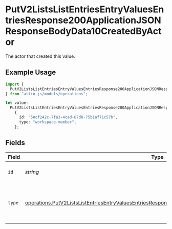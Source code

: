 # PutV2ListsListEntriesEntryValuesEntriesResponse200ApplicationJSONResponseBodyData10CreatedByActor

The actor that created this value.

## Example Usage

```typescript
import {
  PutV2ListsListEntriesEntryValuesEntriesResponse200ApplicationJSONResponseBodyData10CreatedByActor,
} from "attio-js/models/operations";

let value:
  PutV2ListsListEntriesEntryValuesEntriesResponse200ApplicationJSONResponseBodyData10CreatedByActor =
    {
      id: "50cf242c-7fa3-4cad-87d0-75b1af71c57b",
      type: "workspace-member",
    };
```

## Fields

| Field                                                                                                                                                                                                                    | Type                                                                                                                                                                                                                     | Required                                                                                                                                                                                                                 | Description                                                                                                                                                                                                              |
| ------------------------------------------------------------------------------------------------------------------------------------------------------------------------------------------------------------------------ | ------------------------------------------------------------------------------------------------------------------------------------------------------------------------------------------------------------------------ | ------------------------------------------------------------------------------------------------------------------------------------------------------------------------------------------------------------------------ | ------------------------------------------------------------------------------------------------------------------------------------------------------------------------------------------------------------------------ |
| `id`                                                                                                                                                                                                                     | *string*                                                                                                                                                                                                                 | :heavy_minus_sign:                                                                                                                                                                                                       | An ID to identify the actor.                                                                                                                                                                                             |
| `type`                                                                                                                                                                                                                   | [operations.PutV2ListsListEntriesEntryValuesEntriesResponse200ApplicationJSONResponseBodyData10Type](../../models/operations/putv2listslistentriesentryvaluesentriesresponse200applicationjsonresponsebodydata10type.md) | :heavy_minus_sign:                                                                                                                                                                                                       | The type of actor. [Read more information on actor types here](/docs/actors).                                                                                                                                            |